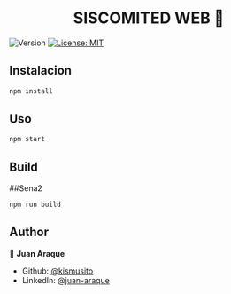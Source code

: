 <h1 align="center">SISCOMITED WEB 👋</h1>
<p>
  <img alt="Version" src="https://img.shields.io/badge/version-1.0.0-blue.svg?cacheSeconds=2592000" />
  <a href="#" target="_blank">
    <img alt="License: MIT" src="https://img.shields.io/badge/License-MIT-yellow.svg" />
  </a>
</p>

## Instalacion

```sh
npm install
```

## Uso

```sh
npm start
```

## Build

##Sena2

```sh
npm run build
```


## Author

👤 **Juan Araque**

* Github: [@kismusito](https://github.com/kismusito)
* LinkedIn: [@juan-araque](https://linkedin.com/in/juan-araque)
